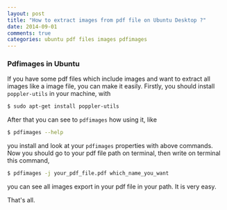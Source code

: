 ```yaml
---
layout: post
title: "How to extract images from pdf file on Ubuntu Desktop ?"
date: 2014-09-01 
comments: true
categories: ubuntu pdf files images pdfimages
---
```


### Pdfimages in Ubuntu

If you have some pdf files which include images and want to extract all images like a image file, 
you can make it easily. Firstly, you should install `poppler-utils` in your machine, with

```bash 
$ sudo apt-get install poppler-utils
```

After that you can see to `pdfimages` how using it, like

```bash
$ pdfimages --help
```

you install and look at your `pdfimages` properties with above commands. Now you should go to your pdf 
file path on terminal, then write on terminal this command,

```bash 
$ pdfimages -j your_pdf_file.pdf which_name_you_want
```

you can see all images export in your pdf file in your path.
It is very easy.

That's all.